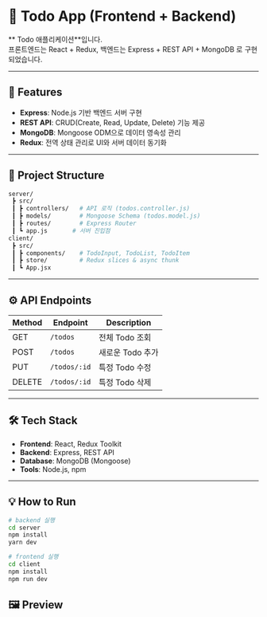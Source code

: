 # 📌 Todo App (Frontend + Backend)

** Todo 애플리케이션**입니다.  
프론트엔드는 React + Redux, 백엔드는 Express + REST API + MongoDB 로 구현되었습니다.

---

## 🚀 Features

-   **Express**: Node.js 기반 백엔드 서버 구현
-   **REST API**: CRUD(Create, Read, Update, Delete) 기능 제공
-   **MongoDB**: Mongoose ODM으로 데이터 영속성 관리
-   **Redux**: 전역 상태 관리로 UI와 서버 데이터 동기화

---

## 📂 Project Structure

```bash
server/
 ┣ src/
 ┃ ┣ controllers/   # API 로직 (todos.controller.js)
 ┃ ┣ models/        # Mongoose Schema (todos.model.js)
 ┃ ┣ routes/        # Express Router
 ┃ ┗ app.js       # 서버 진입점
client/
 ┣ src/
 ┃ ┣ components/    # TodoInput, TodoList, TodoItem
 ┃ ┣ store/         # Redux slices & async thunk
 ┃ ┗ App.jsx
```

---

## ⚙️ API Endpoints

| Method | Endpoint     | Description      |
| ------ | ------------ | ---------------- |
| GET    | `/todos`     | 전체 Todo 조회   |
| POST   | `/todos`     | 새로운 Todo 추가 |
| PUT    | `/todos/:id` | 특정 Todo 수정   |
| DELETE | `/todos/:id` | 특정 Todo 삭제   |

---

## 🛠 Tech Stack

-   **Frontend**: React, Redux Toolkit
-   **Backend**: Express, REST API
-   **Database**: MongoDB (Mongoose)
-   **Tools**: Node.js, npm

---

## 💡 How to Run

```bash
# backend 실행
cd server
npm install
yarn dev

# frontend 실행
cd client
npm install
npm run dev
```

## 🖼 Preview

<img src='img/record.gif' alt='' >
